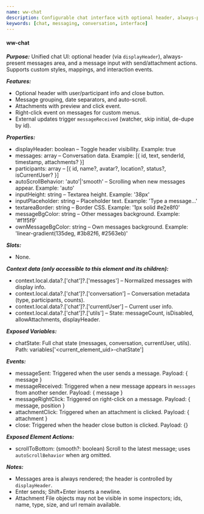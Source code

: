 ```yaml
---
name: ww-chat
description: Configurable chat interface with optional header, always-present message area, and an input supporting attachments and events.
keywords: [chat, messaging, conversation, interface]
---
```


#### ww-chat

***Purpose:***
Unified chat UI: optional header (via `displayHeader`), always-present messages area, and a message input with send/attachment actions. Supports custom styles, mappings, and interaction events.

***Features:***
- Optional header with user/participant info and close button.
- Message grouping, date separators, and auto-scroll.
- Attachments with preview and click event.
- Right-click event on messages for custom menus.
- External updates trigger `messageReceived` (watcher, skip initial, de-dupe by id).

***Properties:***
- displayHeader: boolean – Toggle header visibility. Example: true
- messages: array – Conversation data. Example: [{ id, text, senderId, timestamp, attachments? }]
- participants: array – [{ id, name?, avatar?, location?, status?, isCurrentUser? }]
- autoScrollBehavior: 'auto'|'smooth' – Scrolling when new messages appear. Example: 'auto'
- inputHeight: string – Textarea height. Example: '38px'
- inputPlaceholder: string – Placeholder text. Example: 'Type a message...'
- textareaBorder: string – Border CSS. Example: '1px solid #e2e8f0'
- messageBgColor: string – Other messages background. Example: '#f1f5f9'
- ownMessageBgColor: string – Own messages background. Example: 'linear-gradient(135deg, #3b82f6, #2563eb)'

***Slots:***
- None.

***Context data (only accessible to this element and its children):***
- context.local.data?.['chat']?.['messages'] – Normalized messages with display info.
- context.local.data?.['chat']?.['conversation'] – Conversation metadata (type, participants, counts).
- context.local.data?.['chat']?.['currentUser'] – Current user info.
- context.local.data?.['chat']?.['utils'] – State: messageCount, isDisabled, allowAttachments, displayHeader.

***Exposed Variables:***
- chatState: Full chat state (messages, conversation, currentUser, utils). Path: variables['<current_element_uid>-chatState']

***Events:***
- messageSent: Triggered when the user sends a message. Payload: { message }
- messageReceived: Triggered when a new message appears in `messages` from another sender. Payload: { message }
- messageRightClick: Triggered on right-click on a message. Payload: { message, position }
- attachmentClick: Triggered when an attachment is clicked. Payload: { attachment }
- close: Triggered when the header close button is clicked. Payload: {}

***Exposed Element Actions:***
- scrollToBottom: (smooth?: boolean) Scroll to the latest message; uses `autoScrollBehavior` when arg omitted.

***Notes:***
- Messages area is always rendered; the header is controlled by `displayHeader`.
- Enter sends; Shift+Enter inserts a newline.
- Attachment File objects may not be visible in some inspectors; ids, name, type, size, and url remain available.

